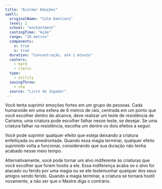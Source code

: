 ```yaml
---
title: "Acalmar Emoções"
spell:
  originalName: "Calm Emotions"
  level: 2
  school: "enchantment"
  castingTime: "Ação"
  range: "18 metros"
  components:
    v: true
    s: true
  duration: "Concentração, até 1 minuto"
  casters:
    - bard
    - cleric
  type:
    - utility
  savingThrow:
    - cha
  source: "Livro do Jogador"
---
```


Você tenta suprimir emoções fortes em um grupo de pessoas. Cada humanoide em uma esfera de 6 metros de raio, centrada em um ponto que você escolher dentro do alcance, deve realizar um teste de resistência de Carisma; uma criatura pode escolher falhar nesse teste, se desejar. Se uma criatura falhar na resistência, escolha um dentre os dois efeitos a seguir.

Você pode suprimir qualquer efeito que esteja deixando a criatura enfeitiçada ou amedrontada. Quando essa magia terminar, qualquer efeito suprimido volta a funcionar, considerando que sua duração não tenha acabado nesse meio tempo.

Alternativamente, você pode tornar um alvo indiferente às criaturas que você escolher que forem hostis a ele. Essa indiferença acaba se o alvo for atacado ou ferido por uma magia ou se ele testemunhar qualquer dos seus amigos sendo ferido. Quando a magia terminar, a criatura se tornará hostil novamente, a não ser que o Mestre diga o contrário.
